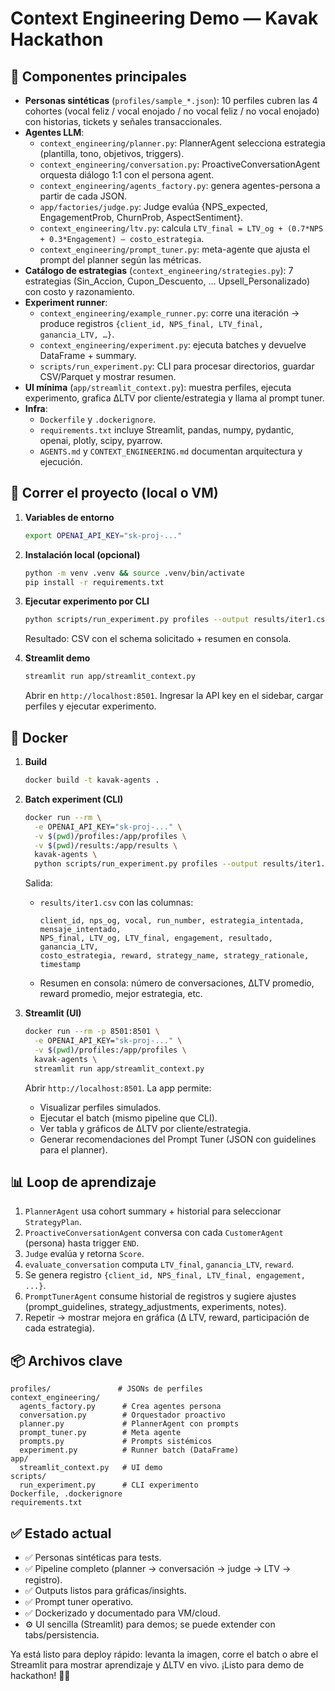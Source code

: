 # Context Engineering Demo — Kavak Hackathon

## 🧱 Componentes principales

- **Personas sintéticas** (`profiles/sample_*.json`): 10 perfiles cubren las 4 cohortes (vocal feliz / vocal enojado / no vocal feliz / no vocal enojado) con historias, tickets y señales transaccionales.
- **Agentes LLM**:
  - `context_engineering/planner.py`: PlannerAgent selecciona estrategia (plantilla, tono, objetivos, triggers).
  - `context_engineering/conversation.py`: ProactiveConversationAgent orquesta diálogo 1:1 con el persona agent.
  - `context_engineering/agents_factory.py`: genera agentes-persona a partir de cada JSON.
  - `app/factories/judge.py`: Judge evalúa {NPS_expected, EngagementProb, ChurnProb, AspectSentiment}.
  - `context_engineering/ltv.py`: calcula `LTV_final = LTV_og + (0.7*NPS + 0.3*Engagement) – costo_estrategia`.
  - `context_engineering/prompt_tuner.py`: meta-agente que ajusta el prompt del planner según las métricas.
- **Catálogo de estrategias** (`context_engineering/strategies.py`): 7 estrategias (Sin_Accion, Cupon_Descuento, … Upsell_Personalizado) con costo y razonamiento.
- **Experiment runner**:
  - `context_engineering/example_runner.py`: corre una iteración → produce registros `{client_id, NPS_final, LTV_final, ganancia_LTV, …}`.
  - `context_engineering/experiment.py`: ejecuta batches y devuelve DataFrame + summary.
  - `scripts/run_experiment.py`: CLI para procesar directorios, guardar CSV/Parquet y mostrar resumen.
- **UI mínima** (`app/streamlit_context.py`): muestra perfiles, ejecuta experimento, grafica ΔLTV por cliente/estrategia y llama al prompt tuner.
- **Infra**:
  - `Dockerfile` y `.dockerignore`.
  - `requirements.txt` incluye Streamlit, pandas, numpy, pydantic, openai, plotly, scipy, pyarrow.
  - `AGENTS.md` y `CONTEXT_ENGINEERING.md` documentan arquitectura y ejecución.

## 🚀 Correr el proyecto (local o VM)

1. **Variables de entorno**
   ```bash
   export OPENAI_API_KEY="sk-proj-..."
   ```

2. **Instalación local (opcional)**
   ```bash
   python -m venv .venv && source .venv/bin/activate
   pip install -r requirements.txt
   ```

3. **Ejecutar experimento por CLI**
   ```bash
   python scripts/run_experiment.py profiles --output results/iter1.csv
   ```
   Resultado: CSV con el schema solicitado + resumen en consola.

4. **Streamlit demo**
   ```bash
   streamlit run app/streamlit_context.py
   ```
   Abrir en `http://localhost:8501`. Ingresar la API key en el sidebar, cargar perfiles y ejecutar experimento.

## 🐳 Docker

1. **Build**
   ```bash
   docker build -t kavak-agents .
   ```

2. **Batch experiment (CLI)**
   ```bash
   docker run --rm \
     -e OPENAI_API_KEY="sk-proj-..." \
     -v $(pwd)/profiles:/app/profiles \
     -v $(pwd)/results:/app/results \
     kavak-agents \
     python scripts/run_experiment.py profiles --output results/iter1.csv
   ```

   Salida:
   - `results/iter1.csv` con las columnas:
     ```
     client_id, nps_og, vocal, run_number, estrategia_intentada, mensaje_intentado,
     NPS_final, LTV_og, LTV_final, engagement, resultado, ganancia_LTV,
     costo_estrategia, reward, strategy_name, strategy_rationale, timestamp
     ```
   - Resumen en consola: número de conversaciones, ΔLTV promedio, reward promedio, mejor estrategia, etc.

3. **Streamlit (UI)**
   ```bash
   docker run --rm -p 8501:8501 \
     -e OPENAI_API_KEY="sk-proj-..." \
     -v $(pwd)/profiles:/app/profiles \
     kavak-agents \
     streamlit run app/streamlit_context.py
   ```
   Abrir `http://localhost:8501`. La app permite:
   - Visualizar perfiles simulados.
   - Ejecutar el batch (mismo pipeline que CLI).
   - Ver tabla y gráficos de ΔLTV por cliente/estrategia.
   - Generar recomendaciones del Prompt Tuner (JSON con guidelines para el planner).

## 📊 Loop de aprendizaje

1. `PlannerAgent` usa cohort summary + historial para seleccionar `StrategyPlan`.
2. `ProactiveConversationAgent` conversa con cada `CustomerAgent` (persona) hasta trigger `END`.
3. `Judge` evalúa y retorna `Score`.
4. `evaluate_conversation` computa `LTV_final`, `ganancia_LTV`, `reward`.
5. Se genera registro `{client_id, NPS_final, LTV_final, engagement, ...}`.
6. `PromptTunerAgent` consume historial de registros y sugiere ajustes (prompt_guidelines, strategy_adjustments, experiments, notes).
7. Repetir → mostrar mejora en gráfica (Δ LTV, reward, participación de cada estrategia).

## 📦 Archivos clave

```
profiles/               # JSONs de perfiles
context_engineering/
  agents_factory.py      # Crea agentes persona
  conversation.py        # Orquestador proactivo
  planner.py             # PlannerAgent con prompts
  prompt_tuner.py        # Meta agente
  prompts.py             # Prompts sistémicos
  experiment.py          # Runner batch (DataFrame)
app/
  streamlit_context.py   # UI demo
scripts/
  run_experiment.py      # CLI experimento
Dockerfile, .dockerignore
requirements.txt
```

## ✅ Estado actual

- ✅ Personas sintéticas para tests.
- ✅ Pipeline completo (planner → conversación → judge → LTV → registro).
- ✅ Outputs listos para gráficas/insights.
- ✅ Prompt tuner operativo.
- ✅ Dockerizado y documentado para VM/cloud.
- ⚙️ UI sencilla (Streamlit) para demos; se puede extender con tabs/persistencia.

Ya está listo para deploy rápido: levanta la imagen, corre el batch o abre el Streamlit para mostrar aprendizaje y ΔLTV en vivo. ¡Listo para demo de hackathon! 🚗💥
